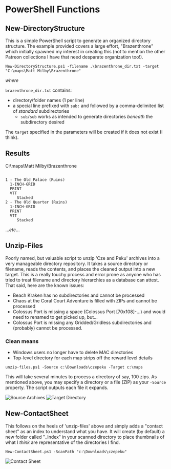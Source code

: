 # PowerShell Functions

## New-DirectoryStructure

This is a simple PowerShell script to generate an organized directory structure. The example provided covers a large effort, "Brazenthrone" which initially spawned my interest in creating this (not to mention the other Patreon collections I have that need desparate organization too!).

`New-DirectoryStructure.ps1 -filename .\brazenthrone_dir.txt -target "C:\maps\Matt Milby\Brazenthrone"`

_where_

`brazenthrone_dir.txt` contains:
- directory/folder names (1 per line)
- a special line prefixed with `sub:` and followed by a comma-delimited list of _standard_ subdirectories
    - `sub/sub` works as intended to generate directories _beneath_ the subdirectory desired

The `target` specified in the parameters will be created if it does not exist (I think).

## Results

C:\maps\Matt Milby\Brazenthrone

```

1 - The Old Palace (Ruins)
  1-INCH-GRID
  PRINT
  VTT
     Stacked
2 - The Old Quarter (Ruins)
  1-INCH-GRID
  PRINT
  VTT
     Stacked

```

..._etc_...

## Unzip-Files

Poorly named, but valuable script to unzip 'Cze and Peku' archives into a very manageable directory repository. It takes a source directory or filename, reads the contents, and places the cleaned output into a new target. This is a really touchy process and error prone as anyone who has tried to treat filename and directory hierarchies as a database can attest. That said, here are the known issues:

- Beach Kraken has no subdirectories and cannot be processed
- Chaos at the Coral Court Adventure is filled with ZIPs and cannot be processed
- Colossus Port is missing a space (Colossus Port \[70x108\]-...) and would need to renamed to get picked up, but...
- Colossus Port is missing any Gridded/Gridless subdirectories and (probably) cannot be processed.

### Clean means

- Windows users no longer have to delete MAC directories
- Top-level directory for each map strips off the reward level details

`unzip-files.ps1 -Source c:\Downloads\czepeku -Target c:\maps`

This will take several minutes to process a directory of say, 100 zips. As mentioned above, you may specify a directory or a file (ZIP) as your `-Source` property. The script outputs each file it expands.

![Source Archives](https://showntell.z20.web.core.windows.net/images/src.png)
![Target Directory](https://showntell.z20.web.core.windows.net/images/tgt.png)

## New-ContactSheet
This follows on the heels of 'unzip-files' above and simply adds a "contact sheet" as an index to understand what you have. It will create (by default) a new folder called "_Index" in your scanned directory to place thumbnails of what I *think* are representative of the directories I find.

`New-ContactSheet.ps1 -ScanPath "c:\Downloads\czepeku"`

![Contact Sheet](https://showntell.z20.web.core.windows.net/images/sheet.png)
